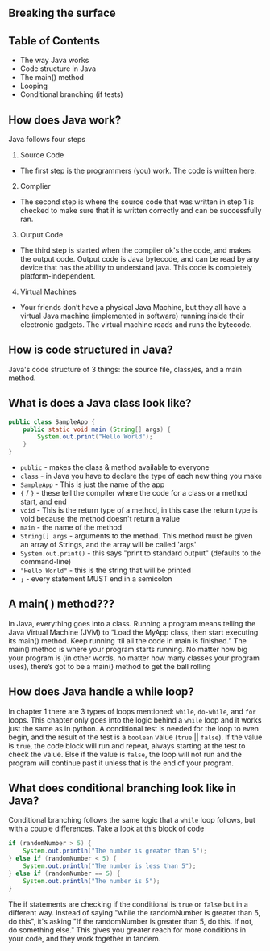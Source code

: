 ## Breaking the surface

## Table of Contents

- The way Java works 
- Code structure in Java 
- The main() method 
- Looping 
- Conditional branching (if tests)

## How does Java work?
Java follows four steps
1. Source Code
- The first step is the programmers (you) work. The code is written here.
2. Complier
- The second step is where the source code that was written in step 1 is checked to make sure that it is written correctly and 
can be successfully ran.
3. Output Code
- The third step is started when the compiler ok's the code, and makes the output code. Output code is Java bytecode, and can be read by any device that has the ability to understand java. This code is completely platform-independent.
4. Virtual Machines
- Your friends don’t have a physical Java Machine, but they all have a virtual Java machine (implemented in software) running inside their electronic gadgets. The virtual machine reads and runs the bytecode.

## How is code structured in Java?
Java's code structure of 3 things: the source file, class/es, and a main method.

## What is does a Java class look like?
```java 
public class SampleApp {
    public static void main (String[] args) {
        System.out.print("Hello World");
    }
}
```
- `public` - makes the class & method available to everyone
- `class` - in Java you have to declare the type of each new thing you make
- `SampleApp` - This is just the name of the app
- `{` / `}` - these tell the compiler where the code for a class or a method start, and end
- `void` - This is the return type of a method, in this case the return type is void because the method doesn't return a value
- `main` - the name of the method
- `String[] args` - arguments to the method. This method must be given an array of Strings, and the array will be called 'args'
- `System.out.print()` - this says "print to standard output" (defaults to the command-line)
- `"Hello World"` - this is the string that will be printed
- `;` - every statement MUST end in a semicolon


## A main( ) method???
In Java, everything goes into a class. Running a program means telling the Java Virtual Machine (JVM) to “Load the MyApp class, then start executing its main() method. Keep running ‘til all the code in main is finished.” The main() method is where your program starts running. No matter how big your program is (in other words, no matter how many classes your program uses), there’s got to be a main() method to get the ball rolling

## How does Java handle a while loop?
In chapter 1 there are 3 types of loops mentioned: `while`, `do-while`, and `for` loops. This chapter only goes into the logic behind a `while` loop and it works just the same as in python. A conditional test is needed for the loop to even begin, and the result of the test is a `boolean` value (`true` || `false`). If the value is `true`, the code block will run and repeat, always starting at the test to check the value. Else if the value is `false`, the loop will not run and the program will continue past it unless that is the end of your program.

## What does conditional branching look like in Java?
Conditional branching follows the same logic that a `while` loop follows, but with a couple differences. 
Take a look at this block of code
```java 
if (randomNumber > 5) {
    System.out.println("The number is greater than 5");
} else if (randomNumber < 5) {
    System.out.println("The number is less than 5");
} else if (randomNumber == 5) {
    System.out.println("The number is 5");
}
```
The if statements are checking if the conditional is `true` or `false` but in a different way. Instead of saying "while the randomNumber is greater than 5, do this", it's asking "If the randomNumber is greater than 5, do this. If not, do something else." This gives you greater reach for more conditions in your code, and they work together in tandem. 
